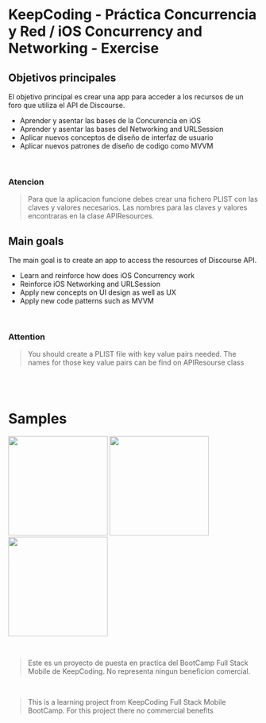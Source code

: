 # KeepCoding -  Práctica Concurrencia y Red / iOS Concurrency and Networking  - Exercise

## Objetivos principales

El objetivo principal es crear una app para acceder a los recursos de un foro que utiliza el API de Discourse.


- Aprender y asentar las bases de la Concurencia en iOS
- Aprender y asentar las bases del Networking and URLSession
- Aplicar nuevos conceptos de diseño de interfaz de usuario
- Aplicar nuevos patrones de diseño de codigo como MVVM

<br />

### Atencion
>Para que la aplicacion funcione debes crear una fichero PLIST con las claves y valores necesarios.
>Las nombres para las claves y valores encontraras en la clase APIResources.



## Main goals

The main goal is to create an app to access the resources of Discourse API.

- Learn and reinforce how does iOS Concurrency work
- Reinforce iOS Networking and URLSession
- Apply new concepts on UI design as well as UX
- Apply new code patterns such as MVVM

<br />

### Attention
>You should create a PLIST file with key value pairs needed.
>The names for those key value pairs can be find on APIResourse class

<br />
<br />


# Samples

<p float="left">
  <img src="https://github.com/rodri2d2/DiscourseApp/blob/release/v1.0/gif/gif1.gif" width="200" />
  <img src="https://github.com/rodri2d2/DiscourseApp/blob/release/v1.0/gif/gif2.gif" width="200" />
  <img src="https://github.com/rodri2d2/DiscourseApp/blob/release/v1.0/gif/gif3.gif" width="200" /> 
</p>
<br />

>Este es un proyecto de puesta en practica del BootCamp Full Stack Mobile de KeepCoding.
>No representa ningun beneficion comercial.


<br />

>This is a learning project from KeepCoding Full Stack Mobile BootCamp.
>For this project there no commercial benefits



